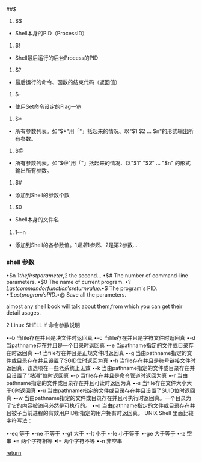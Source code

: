 ##$
1. $$
 * Shell本身的PID（ProcessID）
1. $! 
 * Shell最后运行的后台Process的PID
1. $?
 * 最后运行的命令、函数的结束代码（返回值）
1. $-
 * 使用Set命令设定的Flag一览
1. $*
 * 所有参数列表。如"$*"用「"」括起来的情况、以"$1 $2 … $n"的形式输出所有参数。
1. $@
 * 所有参数列表。如"$@"用「"」括起来的情况、以"$1" "$2" … "$n" 的形式输出所有参数。
1. $#
 * 添加到Shell的参数个数
1. $0
 * Shell本身的文件名
1. $1～$n
 * 添加到Shell的各参数值。$1是第1参数、$2是第2参数…


### shell 参数
•$n        $1 the first parameter,$2 the second... 
•$#        The number of command-line parameters. 
•$0        The name of current program. 
•$?        Last command or function's return value. 
•$$        The program's PID. 
•$!        Last program's PID. 
•$@        Save all the parameters.

almost any shell book will talk about them,from which you can get their detail usages.

2    Linux SHELL if 命令参数说明

•–b 当file存在并且是块文件时返回真 
•-c 当file存在并且是字符文件时返回真 
•-d 当pathname存在并且是一个目录时返回真 
•-e 当pathname指定的文件或目录存在时返回真 
•-f 当file存在并且是正规文件时返回真 
•-g 当由pathname指定的文件或目录存在并且设置了SGID位时返回为真 
•-h 当file存在并且是符号链接文件时返回真，该选项在一些老系统上无效 
•-k 当由pathname指定的文件或目录存在并且设置了“粘滞”位时返回真 
•-p 当file存在并且是命令管道时返回为真 
•-r 当由pathname指定的文件或目录存在并且可读时返回为真 
•-s 当file存在文件大小大于0时返回真 
•-u 当由pathname指定的文件或目录存在并且设置了SUID位时返回真 
•-w 当由pathname指定的文件或目录存在并且可执行时返回真。一个目录为了它的内容被访问必然是可执行的。 
•-o 当由pathname指定的文件或目录存在并且被子当前进程的有效用户ID所指定的用户拥有时返回真。 
UNIX Shell 里面比较字符写法：

•-eq   等于 
•-ne    不等于 
•-gt    大于 
•-lt    小于 
•-le    小于等于 
•-ge   大于等于 
•-z    空串 
•=     两个字符相等 
•!=    两个字符不等 
•-n    非空串

[return](README.md)